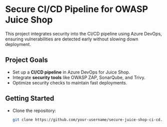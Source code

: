 # Secure CI/CD Pipeline for OWASP Juice Shop

This project integrates security into the CI/CD pipeline using Azure DevOps, ensuring vulnerabilities are detected early without slowing down deployment.

## Project Goals

- Set up a **CI/CD pipeline** in Azure DevOps for Juice Shop.  
- Integrate **security tools** like OWASP ZAP, SonarQube, and Trivy.  
- Optimize security checks to maintain fast deployments.

## Getting Started

- Clone the repository:
  
  ```bash
  git clone https://github.com/your-username/secure-juice-shop-ci-cd.git
